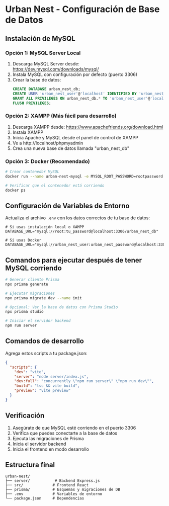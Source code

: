 # Urban Nest - Configuración de Base de Datos

## Instalación de MySQL

### Opción 1: MySQL Server Local
1. Descarga MySQL Server desde: https://dev.mysql.com/downloads/mysql/
2. Instala MySQL con configuración por defecto (puerto 3306)
3. Crear la base de datos:
   ```sql
   CREATE DATABASE urban_nest_db;
   CREATE USER 'urban_nest_user'@'localhost' IDENTIFIED BY 'urban_nest_password';
   GRANT ALL PRIVILEGES ON urban_nest_db.* TO 'urban_nest_user'@'localhost';
   FLUSH PRIVILEGES;
   ```

### Opción 2: XAMPP (Más fácil para desarrollo)
1. Descarga XAMPP desde: https://www.apachefriends.org/download.html
2. Instala XAMPP
3. Inicia Apache y MySQL desde el panel de control de XAMPP
4. Ve a http://localhost/phpmyadmin
5. Crea una nueva base de datos llamada "urban_nest_db"

### Opción 3: Docker (Recomendado)
```bash
# Crear contenedor MySQL
docker run --name urban-nest-mysql -e MYSQL_ROOT_PASSWORD=rootpassword -e MYSQL_DATABASE=urban_nest_db -e MYSQL_USER=urban_nest_user -e MYSQL_PASSWORD=urban_nest_password -p 3306:3306 -d mysql:8.0

# Verificar que el contenedor está corriendo
docker ps
```

## Configuración de Variables de Entorno

Actualiza el archivo `.env` con los datos correctos de tu base de datos:

```env
# Si usas instalación local o XAMPP
DATABASE_URL="mysql://root:tu_password@localhost:3306/urban_nest_db"

# Si usas Docker
DATABASE_URL="mysql://urban_nest_user:urban_nest_password@localhost:3306/urban_nest_db"
```

## Comandos para ejecutar después de tener MySQL corriendo

```bash
# Generar cliente Prisma
npx prisma generate

# Ejecutar migraciones
npx prisma migrate dev --name init

# Opcional: Ver la base de datos con Prisma Studio
npx prisma studio

# Iniciar el servidor backend
npm run server
```

## Comandos de desarrollo

Agrega estos scripts a tu package.json:

```json
{
  "scripts": {
    "dev": "vite",
    "server": "node server/index.js",
    "dev:full": "concurrently \"npm run server\" \"npm run dev\"",
    "build": "tsc && vite build",
    "preview": "vite preview"
  }
}
```

## Verificación

1. Asegúrate de que MySQL esté corriendo en el puerto 3306
2. Verifica que puedes conectarte a la base de datos
3. Ejecuta las migraciones de Prisma
4. Inicia el servidor backend
5. Inicia el frontend en modo desarrollo

## Estructura final

```
urban-nest/
├── server/           # Backend Express.js
├── src/             # Frontend React
├── prisma/          # Esquemas y migraciones de DB
├── .env             # Variables de entorno
└── package.json     # Dependencias
```
